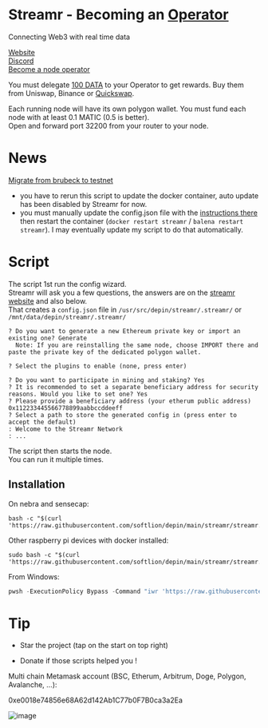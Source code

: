# Streamr - Becoming an [Operator](https://streamr.network/hub/network/operators)

Connecting Web3 with real time data  

[Website](https://streamr.network/)  
[Discord](https://discord.gg/gZAm8P7hK8)  
[Become a node operator](https://docs.streamr.network/guides/become-an-operator/)

You must delegate [100 DATA](https://streamr.network/stake-and-earn/) to your Operator to get rewards. Buy them from Uniswap, Binance or [Quickswap](https://quickswap.exchange/#/swap?outputCurrency=0x3a9A81d576d83FF21f26f325066054540720fC34&swapIndex=0&currency0=ETH).

Each running node will have its own polygon wallet. You must fund each node with at least 0.1 MATIC (0.5 is better).  
Open and forward port 32200 from your router to your node.

# News
[Migrate from brubeck to testnet](https://docs.streamr.network/guides/become-an-operator/)
* you have to rerun this script to update the docker container, auto update has been disabled by Streamr for now.
* you must manually update the config.json file with the [instructions there](https://docs.streamr.network/guides/how-to-run-streamr-node/) then restart the container (`docker restart streamr` / `balena restart streamr`). I may eventually update my script to do that automatically.

# Script

The script 1st run the config wizard.  
Streamr will ask you a few questions, the answers are on the [streamr website](https://docs.streamr.network/node-runners/run-a-node/) and also below.  
That creates a `config.json` file in `/usr/src/depin/streamr/.streamr/` or `/mnt/data/depin/streamr/.streamr/`

```
? Do you want to generate a new Ethereum private key or import an existing one? Generate 
  Note: If you are reinstalling the same node, choose IMPORT there and paste the private key of the dedicated polygon wallet.

? Select the plugins to enable (none, press enter)

? Do you want to participate in mining and staking? Yes
? It is recommended to set a separate beneficiary address for security reasons. Would you like to set one? Yes
? Please provide a beneficiary address (your etherum public address) 0x112233445566778899aabbccddeeff
? Select a path to store the generated config in (press enter to accept the default)
: Welcome to the Streamr Network
: ...
```

The script then starts the node.  
You can run it multiple times.

## Installation

On nebra and sensecap:

```shell
bash -c "$(curl 'https://raw.githubusercontent.com/softlion/depin/main/streamr/streamr.sh')"
```

Other raspberry pi devices with docker installed:
```shell
sudo bash -c "$(curl 'https://raw.githubusercontent.com/softlion/depin/main/streamr/streamr.sh')"
```

From Windows:
```powershell
pwsh -ExecutionPolicy Bypass -Command "iwr 'https://raw.githubusercontent.com/softlion/depin/main/streamr/streamr.ps1' | iex"
```

# Tip

* Star the project (tap on the start on top right)

* Donate if those scripts helped you !  

Multi chain Metamask account (BSC, Etherum, Arbitrum, Doge, Polygon, Avalanche, ...):

0xe0018e74856e68A62d142Ab1C77b0F7B0ca3a2Ea

![image](https://github.com/softlion/defli/assets/190756/9d4f1589-5f7f-46f4-ae0d-1190d2e22762)
